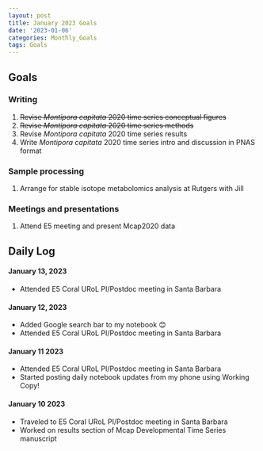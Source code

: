 ```yaml
---
layout: post
title: January 2023 Goals
date: '2023-01-06'
categories: Monthly_Goals
tags: Goals
---
```


## Goals  

### Writing  
              
1. ~~Revise *Montipora capitata* 2020 time series conceptual figures~~   
2. ~~Revise *Montipora capitata* 2020 time series methods~~  
3. Revise *Montipora capitata* 2020 time series results
4. Write *Montipora capitata* 2020 time series intro and discussion in PNAS format

### Sample processing  

1. Arrange for stable isotope metabolomics analysis at Rutgers with Jill

### Meetings and presentations

1. Attend E5 meeting and present Mcap2020 data 

## **Daily Log**   

#### January 13, 2023   

- Attended E5 Coral URoL PI/Postdoc meeting in Santa Barbara

#### January 12, 2023  

- Added Google search bar to my notebook 😊   
- Attended E5 Coral URoL PI/Postdoc meeting in Santa Barbara

#### January 11 2023 
- Attended E5 Coral URoL PI/Postdoc meeting in Santa Barbara 
- Started posting daily notebook updates from my phone using Working Copy! 

#### January 10 2023
- Traveled to E5 Coral URoL PI/Postdoc meeting in Santa Barbara 
- Worked on results section of Mcap Developmental Time Series manuscript 

